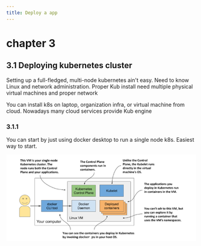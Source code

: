 ```yaml
---
title: Deploy a app
---
```


# chapter 3
## 3.1 Deploying kubernetes cluster
Setting up a full-fledged, multi-node kubernetes ain't easy.
Need to know Linux and network administration. Proper Kub install need multiple physical virtual machines and proper network

You can install k8s on laptop, organization infra, or virtual machine from cloud. Nowadays many cloud services provide Kub engine

### 3.1.1
You can start by just using docker desktop to run a single node k8s. Easiest way to start.

![Visualizing the system](image.png)